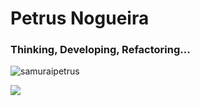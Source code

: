<h1>Petrus Nogueira</h1>
<h3>Thinking, Developing, Refactoring...</h3>

<p><img align="center" src="https://github-readme-stats.vercel.app/api/top-langs?username=samuraipetrus&show_icons=true&locale=en&theme=dark&layout=compact" alt="samuraipetrus" /></p>

<img src="https://github-readme-stats.vercel.app/api?username=samuraipetrus&theme=dark&tshow_icons=true">
